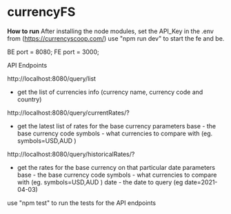 # currencyFS
**How to run**
After installing the node modules, set the API_Key in the .env from (https://currencyscoop.com/) 
use "npm run dev" to start the fe and be.

BE port = 8080;
FE port = 3000;

API Endpoints

http://localhost:8080/query/list
- get the list of currencies info (currency name, currency code and country)


http://localhost:8080/query/currentRates/?
- get the latest list of rates for the base currency
parameters
base - the base currency code
symbols - what currencies to compare with (eg. symbols=USD,AUD )


http://localhost:8080/query/historicalRates/?
- get the rates for the base currency on that particular date
parameters
base - the base currency code
symbols - what currencies to compare with (eg. symbols=USD,AUD )
date - the date to query (eg date=2021-04-03)

use "npm test" to run the tests for the API endpoints




